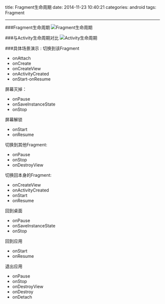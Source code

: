 title: Fragment生命周期
date: 2014-11-23 10:40:21
categories: android
tags: Fragment

---
###Fragment生命周期
![Fragment生命周期](http://yspe2371e4aa7697989.yunshipei.cn/dHlwZT1mdyZzaXplPTY0MCZzcmM9YUhSMGNDVXpRU1V5UmlVeVJtbHRaeTV0ZVM1amMyUnVMbTVsZENVeVJuVndiRzloWkhNbE1rWXlNREV5TVRFbE1rWXlPU1V5UmpFek5UUXhOekEyT1RsZk5qWXhPUzV3Ym1jPQ==)

###与Activity生命周期对比
![Activity生命周期](http://yspe2371e4aa7697989.yunshipei.cn/dHlwZT1mdyZzaXplPTY0MCZzcmM9YUhSMGNDVXpRU1V5UmlVeVJtbHRaeTV0ZVM1amMyUnVMbTVsZENVeVJuVndiRzloWkhNbE1rWXlNREV5TVRFbE1rWXlPU1V5UmpFek5UUXhOekEyT0RKZk16Z3lOQzV3Ym1jPQ==)

###具体场景演示 : 
切换到该Fragment

- onAttach
- onCreate
- onCreateView
- onActivityCreated
- onStart-onResume

屏幕灭掉：

- onPause
- onSaveInstanceState
- onStop

屏幕解锁
- onStart
- onResume

切换到其他Fragment:

- onPause
- onStop
- onDestroyView

切换回本身的Fragment:

- onCreateView
- onActivityCreated
- onStart
- onResume

回到桌面

- onPause
- onSaveInstanceState
- onStop

回到应用

- onStart
- onResume

退出应用

- onPause
- onStop
- onDestroyView
- onDestroy
- onDetach